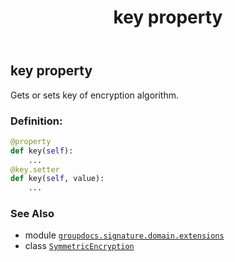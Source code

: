 ﻿---
title: key property
second_title: GroupDocs.Signature for Python via .NET API References
description: 
type: docs
url: /python-net/groupdocs.signature.domain.extensions/symmetricencryption/key/
is_root: false
weight: 60
---

## key property


Gets or sets key of encryption algorithm.
### Definition:
```python
@property
def key(self):
    ...
@key.setter
def key(self, value):
    ...
```

### See Also
* module [`groupdocs.signature.domain.extensions`](../../)
* class [`SymmetricEncryption`](/signature/python-net/groupdocs.signature.domain.extensions/symmetricencryption)
